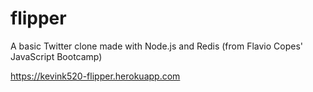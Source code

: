 # flipper
A basic Twitter clone made with Node.js and Redis (from Flavio Copes' JavaScript Bootcamp)

https://kevink520-flipper.herokuapp.com
